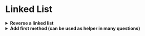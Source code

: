 # Linked List

<details>
<summary><b> Reverse a linked list </b>
</summary>

Reversing a linked list ia a popular problem
there are multiple ways to do it.

### Simple Iterative Approach

This is easy to understand but for some reason I am unable to come up with this on my own even after I have read it 3-4 times 
```
Here I am just trying to reverse the link one by one
head-> 1 -> 2-> 3-> 4-> 5 -> null
we do somthing similar to swapping
where, swap(a,b) is
{
    temp = b
    b = a
    a = temp
}

I will keep prev, curr and fwd  to swap links while moving forward 
initially: 
prev = null,
curr = head,
fwd = null

// I always have to look this up, maybe I m dumb!
while curr is not null:
    fwd = curr.next
    curr.next = prev
    prev = curr
    curr = fwd
```
Image to visualize it better
![text](https://media.geeksforgeeks.org/wp-content/cdn-uploads/RGIF2.gif)
Image via: geeksforgeeks

Code for the same is as below

```java
    // I always keep my class definition as leetcode ones
    public static void reverse (ListNode head) {
        ListNode curr = head;
        ListNode fwd, prev;
        while (curr != null) {
            fwd = curr.next;
            curr.next = prev;
            prev = curr;
            curr = fwd;
        }
        // important to change header of linked list
        head = prev;
    }

```

### Recursive approach
This is more intuitive once I understand
```java
    public ListNode reverse (ListNode head) {
            if (head == null || head.next == null) {
                return head;
            }
            // this will return a reversed linked list sorted 
            // after head.next
            ListNode rev = reverseList(head.next);
            // eh! head still points it's previous next 
            // which is now end/last node
            // our new last node will be head! (yes take a min to think)
            head.next.next = head; // looks magical but head points to last node and last node should point to head now
            // now head is last node so it must point to null
            head.next = null;
            return rev;
    }
```
</details>

<details>
<summary> <b>
Add first method (can be used as helper in many questions)
</b>
</summary>
I saw this in a pepcoding tutorial and found it really useful 

</details>
